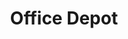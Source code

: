 ---
title: "Office Depot"
url: /houston/office-depot-cypress-creek-parkway/
shop: office supplies
---